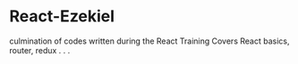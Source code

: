 # React-Ezekiel
culmination of codes written during the React Training
Covers React basics, router, redux . . .
